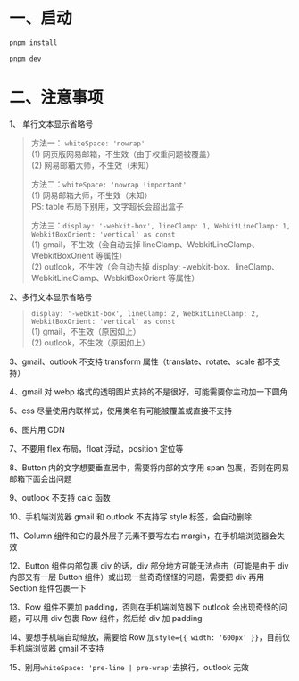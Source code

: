 # 一、启动

```bash
pnpm install

pnpm dev
```

# 二、注意事项

1、 单行文本显示省略号

> 方法一： `whiteSpace: 'nowrap'`  
> (1) 网页版网易邮箱，不生效（由于权重问题被覆盖）  
> (2) 网易邮箱大师，不生效（未知）
>
> 方法二：`whiteSpace: 'nowrap !important'`  
> (1) 网易邮箱大师，不生效（未知）  
> PS: table 布局下别用，文字超长会超出盒子
>
> 方法三：`display: '-webkit-box', lineClamp: 1, WebkitLineClamp: 1, WebkitBoxOrient: 'vertical' as const`  
> (1) gmail，不生效（会自动去掉 lineClamp、WebkitLineClamp、WebkitBoxOrient 等属性）  
> (2) outlook，不生效（会自动去掉 display: -webkit-box、lineClamp、WebkitLineClamp、WebkitBoxOrient 等属性）

2、多行文本显示省略号

> `display: '-webkit-box', lineClamp: 2, WebkitLineClamp: 2, WebkitBoxOrient: 'vertical' as const`  
> (1) gmail，不生效（原因如上）  
> (2) outlook，不生效（原因如上）

3、gmail、outlook 不支持 transform 属性（translate、rotate、scale 都不支持）

4、gmail 对 webp 格式的透明图片支持的不是很好，可能需要你主动加一下圆角

5、css 尽量使用内联样式，使用类名有可能被覆盖或直接不支持

6、图片用 CDN

7、不要用 flex 布局，float 浮动，position 定位等

8、Button 内的文字想要垂直居中，需要将内部的文字用 span 包裹，否则在网易邮箱下面会出问题

9、outlook 不支持 calc 函数

10、手机端浏览器 gmail 和 outlook 不支持写 style 标签，会自动删除

11、Column 组件和它的最外层子元素不要写左右 margin，在手机端浏览器会失效

12、Button 组件内部包裹 div 的话，div 部分地方可能无法点击（可能是由于 div 内部又有一层 Button 组件）或出现一些奇奇怪怪的问题，需要把 div 再用 Section 组件包裹一下

13、Row 组件不要加 padding，否则在手机端浏览器下 outlook 会出现奇怪的问题，可以用 div 包裹 Row 组件，然后给 div 加 padding

14、要想手机端自动缩放，需要给 Row 加`style={{ width: '600px' }}`，目前仅手机端浏览器 gmail 不支持

15、别用`whiteSpace: 'pre-line | pre-wrap'`去换行，outlook 无效
